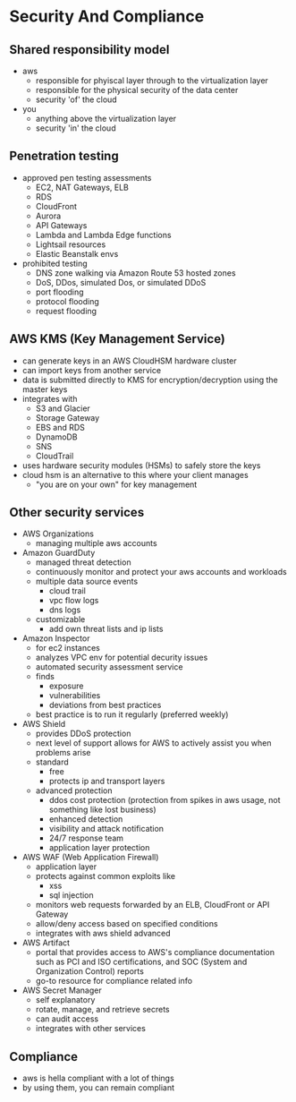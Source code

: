 # Security And Compliance

## Shared responsibility model
- aws
  - responsible for phyiscal layer through to the virtualization layer
  - responsible for the physical security of the data center
  - security 'of' the cloud
- you
  - anything above the virtualization layer
  - security 'in' the cloud

## Penetration testing
- approved pen testing assessments
  - EC2, NAT Gateways, ELB
  - RDS
  - CloudFront
  - Aurora
  - API Gateways
  - Lambda and Lambda Edge functions
  - Lightsail resources
  - Elastic Beanstalk envs
- prohibited testing
  - DNS zone walking via Amazon Route 53 hosted zones
  - DoS, DDos, simulated Dos, or simulated DDoS
  - port flooding
  - protocol flooding
  - request flooding

## AWS KMS (Key Management Service)
- can generate keys in an AWS CloudHSM hardware cluster
- can import keys from another service
- data is submitted directly to KMS for encryption/decryption using the master keys
- integrates with
  - S3 and Glacier
  - Storage Gateway
  - EBS and RDS
  - DynamoDB
  - SNS
  - CloudTrail
- uses hardware security modules (HSMs) to safely store the keys
- cloud hsm is an alternative to this where your client manages
  - "you are on your own" for key management

## Other security services
- AWS Organizations
  - managing multiple aws accounts
- Amazon GuardDuty
  - managed threat detection
  - continuously monitor and protect your aws accounts and workloads
  - multiple data source events
    - cloud trail
    - vpc flow logs
    - dns logs
  - customizable
    - add own threat lists and ip lists
- Amazon Inspector
  - for ec2 instances
  - analyzes VPC env for potential decurity issues
  - automated security assessment service
  - finds
    - exposure
    - vulnerabilities
    - deviations from best practices
  - best practice is to run it regularly (preferred weekly)
- AWS Shield
  - provides DDoS protection
  - next level of support allows for AWS to actively assist you when problems arise
  - standard
    - free
    - protects ip and transport layers
  - advanced protection
    - ddos cost protection (protection from spikes in aws usage, not something like lost business)
    - enhanced detection
    - visibility and attack notification
    - 24/7 response team
    - application layer protection
- AWS WAF (Web Application Firewall)
  - application layer
  - protects against common exploits like
    - xss
    - sql injection
  - monitors web requests forwarded by an ELB, CloudFront or API Gateway
  - allow/deny access based on specified conditions
  - integrates with aws shield advanced
- AWS Artifact
  - portal that provides access to AWS's compliance documentation such as PCI and ISO certifications, and SOC (System and Organization Control) reports
  - go-to resource for compliance related info
- AWS Secret Manager
  - self explanatory
  - rotate, manage, and retrieve secrets
  - can audit access
  - integrates with other services

## Compliance
- aws is hella compliant with a lot of things
- by using them, you can remain compliant